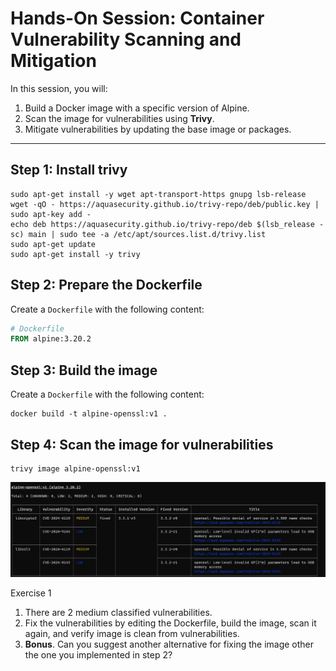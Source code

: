 # Hands-On Session: Container Vulnerability Scanning and Mitigation

In this session, you will:
1. Build a Docker image with a specific version of Alpine.
2. Scan the image for vulnerabilities using **Trivy**.
3. Mitigate vulnerabilities by updating the base image or packages.

---

## Step 1: Install trivy
```
sudo apt-get install -y wget apt-transport-https gnupg lsb-release
wget -qO - https://aquasecurity.github.io/trivy-repo/deb/public.key | sudo apt-key add -
echo deb https://aquasecurity.github.io/trivy-repo/deb $(lsb_release -sc) main | sudo tee -a /etc/apt/sources.list.d/trivy.list
sudo apt-get update
sudo apt-get install -y trivy
```
## Step 2: Prepare the Dockerfile

Create a `Dockerfile` with the following content:

```Dockerfile
# Dockerfile
FROM alpine:3.20.2
```

## Step 3: Build the image

Create a `Dockerfile` with the following content:

```
docker build -t alpine-openssl:v1 .
```

## Step 4: Scan the image for vulnerabilities
```
trivy image alpine-openssl:v1
```

![trivy output](./img/trivy.png)

Exercise 1
1. There are 2 medium classified vulnerabilities.
2. Fix the vulnerabilities by editing the Dockerfile, build the image, scan it again, and verify image is clean from vulnerabilities.
3. **Bonus**. Can you suggest another alternative for fixing the image other the one you implemented in step 2?